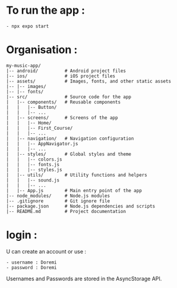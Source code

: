 # To run the app :
```
- npx expo start

```
# Organisation :

```
my-music-app/
|-- android/          # Android project files
|-- ios/              # iOS project files
|-- assets/           # Images, fonts, and other static assets
|-- |-- images/
|-- |-- fonts/
|-- src/              # Source code for the app
|   |-- components/   # Reusable components
|   |   |-- Button/
|   |   |-- ...
|   |-- screens/      # Screens of the app
|   |   |-- Home/
|   |   |-- First_Course/
|   |   |-- ...
|   |-- navigation/   # Navigation configuration
|   |   |-- AppNavigator.js
|   |   |-- ...
|   |-- styles/       # Global styles and theme
|   |   |-- colors.js
|   |   |-- fonts.js
|   |   |-- styles.js
|   |-- utils/        # Utility functions and helpers
|   |   |-- sound.js
|   |   |-- ...
|   |-- App.js        # Main entry point of the app
|-- node_modules/     # Node.js modules
|-- .gitignore        # Git ignore file
|-- package.json      # Node.js dependencies and scripts
|-- README.md         # Project documentation
```

# login :

U can create an account or use :

    - username : Doremi
    - password : Doremi

Usernames and Passwords are stored in the AsyncStorage API.